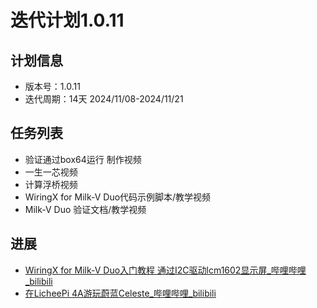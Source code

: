 # 迭代计划1.0.11

## 计划信息

- 版本号：1.0.11
- 迭代周期：14天 2024/11/08-2024/11/21

## 任务列表

- 验证通过box64运行 制作视频
- 一生一芯视频
- 计算浮桥视频 
- WiringX for Milk-V Duo代码示例脚本/教学视频
- Milk-V Duo 验证文档/教学视频


## 进展

- [WiringX for Milk-V Duo入门教程 通过I2C驱动lcm1602显示屏_哔哩哔哩_bilibili](https://www.bilibili.com/video/BV1zRStYCEZH/?spm_id_from=333.999.0.0&vd_source=417238cd96b1b549d14bcb35a9da3cf0)
- [在LicheePi 4A游玩蔚蓝Celeste_哔哩哔哩_bilibili](https://www.bilibili.com/video/BV1HQStY1EsS/?spm_id_from=333.999.0.0&vd_source=417238cd96b1b549d14bcb35a9da3cf0)
